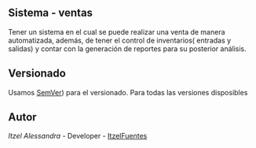 ## Sistema - ventas
Tener un sistema en el cual se puede realizar una venta de manera automatizada, además, de tener el control de inventarios( entradas y salidas) y contar con la generación de reportes para su posterior análisis. 

## Versionado 
Usamos [SemVer](http://semver.org)) para el versionado. Para todas las versiones disposibles

## Autor 
*Itzel Alessandra*  - Developer - [ItzelFuentes](http://github.com/ItzelFuentes)
